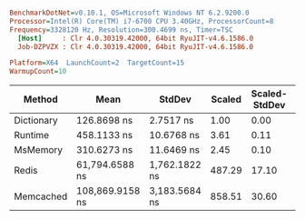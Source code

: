 ``` ini

BenchmarkDotNet=v0.10.1, OS=Microsoft Windows NT 6.2.9200.0
Processor=Intel(R) Core(TM) i7-6700 CPU 3.40GHz, ProcessorCount=8
Frequency=3328120 Hz, Resolution=300.4699 ns, Timer=TSC
  [Host]     : Clr 4.0.30319.42000, 64bit RyuJIT-v4.6.1586.0
  Job-DZPVZX : Clr 4.0.30319.42000, 64bit RyuJIT-v4.6.1586.0

Platform=X64  LaunchCount=2  TargetCount=15  
WarmupCount=10  

```

|     Method |            Mean |        StdDev | Scaled | Scaled-StdDev |  Gen 0 | Allocated |
| ----------- |---------------- |-------------- |------- |-------------- |------- |---------- |
| Dictionary |     126.8698 ns |     2.7517 ns |   1.00 |          0.00 |      - |       0 B |
|    Runtime |     458.1133 ns |    10.6768 ns |   3.61 |          0.11 | 0.0247 |     208 B |
|   MsMemory |     310.6273 ns |    11.6469 ns |   2.45 |          0.10 |      - |       0 B |
|      Redis |  61,794.6588 ns | 1,762.1822 ns | 487.29 |         17.10 |      - |   2.18 kB |
|  Memcached | 108,869.9158 ns | 3,183.5684 ns | 858.51 |         30.60 |      - |  14.29 kB |
